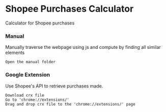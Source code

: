 # Shopee Purchases Calculator

Calculator for Shopee purchases

### Manual
Manually traverse the webpage using js and compute by finding all similar elements

	Open the manual folder

### Google Extension
Use Shopee's API to retrieve purchases made.

	Download crx file
	Go to 'chrome://extensions/'
	Drag and drop crx file to the 'chrome://extensions/' page
	
